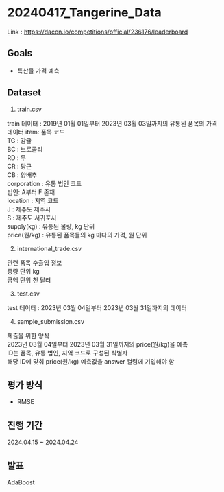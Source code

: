 # 20240417_Tangerine_Data

Link : https://dacon.io/competitions/official/236176/leaderboard

## Goals
* 특산물 가격 예측

## Dataset
1. train.csv

train 데이터 : 2019년 01월 01일부터 2023년 03월 03일까지의 유통된 품목의 가격 데이터
item: 품목 코드    
TG : 감귤     
BC : 브로콜리     
RD : 무     
CR : 당근     
CB : 양배추    
corporation : 유통 법인 코드     
법인: A부터 F 존재     
location : 지역 코드    
J : 제주도 제주시      
S : 제주도 서귀포시      
supply(kg) : 유통된 물량, kg 단위    
price(원/kg) : 유통된 품목들의 kg 마다의 가격, 원 단위      


2. international_trade.csv

관련 품목 수출입 정보      
중량 단위 kg     
금액 단위 천 달러     


3. test.csv

test 데이터 : 2023년 03월 04일부터 2023년 03월 31일까지의 데이터


4. sample_submission.csv

제출을 위한 양식           
2023년 03월 04일부터 2023년 03월 31일까지의 price(원/kg)을 예측               
ID는 품목, 유통 법인, 지역 코드로 구성된 식별자                
해당 ID에 맞춰 price(원/kg) 예측값을 answer 컬럼에 기입해야 함                

## 평가 방식
* RMSE

## 진행 기간
2024.04.15 ~ 2024.04.24

## 발표
AdaBoost
